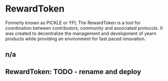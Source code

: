 # RewardToken

Formerly known as PICKLE or YFI;
The RewardToken is a tool for coordination between contributors, community and associated protocols.
It was created to decentralize the management and development of yearn products while providing an environment for fast paced innovation.

## n/a

## RewardToken: TODO - rename and deploy
